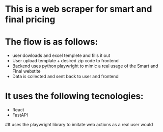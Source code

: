 # This is a web scraper for smart and final pricing

# The flow is as follows:
* user dowloads and excel templete and fills it out
* User upload template + desired zip code to frontend
* Backend uses python playwright to mimic a real usage of the Smart and FInal webstite
* Data is collected and sent back to user and frontend


# It uses the following tecnologies:
* React
* FastAPI

#It uses the playwright library to imitate web actions as a real user would

 
